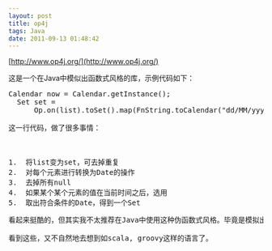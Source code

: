 ```yaml
---
layout: post
title: op4j
tags: Java
date: 2011-09-13 01:48:42
---
```


[http://www.op4j.org/](http://www.op4j.org/)
<p>这是一个在Java中模似出函数式风格的库，示例代码如下：

<pre class="csharpcode">Calendar now = Calendar.getInstance();
  Set<Calendar> set = 
      Op.on(list).toSet().map(FnString.toCalendar(<span class="str">"dd/MM/yyyy"</span>)).removeAllNullOrTrue(FnCalendar.after(now)).get();```

这一行代码，做了很多事情：

<span id="more-99"></span>

1.  将list变为set，可去掉重复
2.  对每个元素进行转换为Date的操作
3.  去掉所有null
4.  如果某个某个元素的值在当前时间之后，选用
5.  取出符合条件的Date，得到一个Set
<p>看起来挺酷的，但其实我不太推荐在Java中使用这种伪函数式风格。毕竟是模拟出来的，用起来总觉得手脚僵硬。有时候一些很自然的需求，却无法用这种方式实现，比如：取成一个Person列表中每个人的名字，组成一个新list，不知道怎么用这个实现。

看到这些，又不自然地去想到如scala, groovy这样的语言了。
